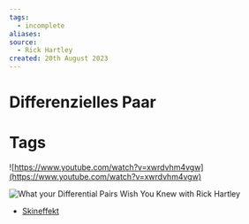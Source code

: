 ```yaml
---
tags:
  - incomplete
aliases: 
source:
  - Rick Hartley
created: 20th August 2023
---
```


# Differenzielles Paar

# Tags

 ![https://www.youtube.com/watch?v=xwrdvhm4vgw](https://www.youtube.com/watch?v=xwrdvhm4vgw) 

![What your Differential Pairs Wish You Knew with Rick Hartley](https://www.youtube.com/watch?v=QG0Apol-oj0)

- [Skineffekt](Skineffekt.md)